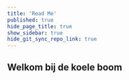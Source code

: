 ```yaml
---
title: 'Read Me'
published: true
hide_page_title: true
show_sidebar: true
hide_git_sync_repo_link: true
---
```


## Welkom bij de koele boom
